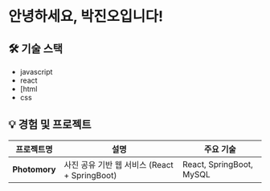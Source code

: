 #  안녕하세요, 박진오입니다!

## 🛠️ 기술 스택
- javascript
- react
- [html
- css


## 💡 경험 및 프로젝트

| 프로젝트명 | 설명 | 주요 기술 |
| ---------- | ---- | -------- |
| **Photomory** | 사진 공유 기반 웹 서비스 (React + SpringBoot) | React, SpringBoot, MySQL |
